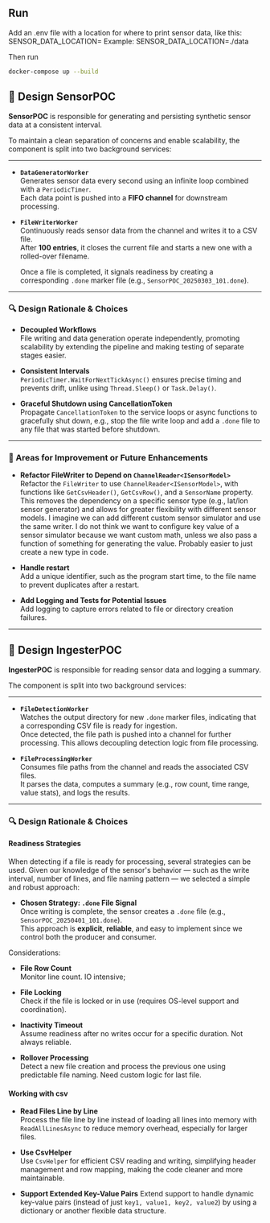 ## Run

Add an .env file with a location for where to print sensor data, like this: SENSOR_DATA_LOCATION=<location>
Example: SENSOR_DATA_LOCATION=./data

Then run

```bash
docker-compose up --build
```


## 🧩 Design SensorPOC

**SensorPOC** is responsible for generating and persisting synthetic sensor data at a consistent interval.

To maintain a clean separation of concerns and enable scalability, the component is split into two background services:

---

- **`DataGeneratorWorker`**  
  Generates sensor data every second using an infinite loop combined with a `PeriodicTimer`.  
  Each data point is pushed into a **FIFO channel** for downstream processing.

- **`FileWriterWorker`**  
  Continuously reads sensor data from the channel and writes it to a CSV file.  
  After **100 entries**, it closes the current file and starts a new one with a rolled-over filename.

  Once a file is completed, it signals readiness by creating a corresponding `.done` marker file (e.g., `SensorPOC_20250303_101.done`).

---

### 🔍 Design Rationale & Choices

- **Decoupled Workflows**  
  File writing and data generation operate independently, promoting scalability by extending the pipeline and making testing of separate stages easier.

- **Consistent Intervals**  
  `PeriodicTimer.WaitForNextTickAsync()` ensures precise timing and prevents drift, unlike using `Thread.Sleep()` or `Task.Delay()`.

- **Graceful Shutdown using CancellationToken**  
  Propagate `CancellationToken` to the service loops or async functions to gracefully shut down, e.g., stop the file write loop and add a `.done` file to any file that was started before shutdown.

---

### 🔧 Areas for Improvement or Future Enhancements

- **Refactor FileWriter to Depend on `ChannelReader<ISensorModel>`**  
  Refactor the `FileWriter` to use `ChannelReader<ISensorModel>`, with functions like `GetCsvHeader()`, `GetCsvRow()`, and a `SensorName` property. This removes the dependency on a specific sensor type (e.g., lat/lon sensor generator) and allows for greater flexibility with different sensor models.
  I imagine we can add different custom sensor simulator and use the same writer. I do not think we want to configure key value of a sensor simulator because we want custom math, unless we also pass a function of something for generating the value. Probably easier to just create a new type in code.

- **Handle restart**  
  Add a unique identifier, such as the program start time, to the file name to prevent duplicates after a restart.

- **Add Logging and Tests for Potential Issues**  
  Add logging to capture errors related to file or directory creation failures.

---

## 🧩 Design IngesterPOC

**IngesterPOC** is responsible for reading sensor data and logging a summary.

The component is split into two background services:

---
- **`FileDetectionWorker`**  
  Watches the output directory for new `.done` marker files, indicating that a corresponding CSV file is ready for ingestion.  
  Once detected, the file path is pushed into a channel for further processing. This allows decoupling detection logic from file processing.

- **`FileProcessingWorker`**  
  Consumes file paths from the channel and reads the associated CSV files.  
  It parses the data, computes a summary (e.g., row count, time range, value stats), and logs the results.

---

### 🔍 Design Rationale & Choices

#### Readiness Strategies

When detecting if a file is ready for processing, several strategies can be used. Given our knowledge of the sensor's behavior — such as the write interval, number of lines, and file naming pattern — we selected a simple and robust approach:

- **Chosen Strategy: `.done` File Signal**  
  Once writing is complete, the sensor creates a `.done` file (e.g., `SensorPOC_20250401_101.done`).  
  This approach is **explicit**, **reliable**, and easy to implement since we control both the producer and consumer.

Considerations:
- **File Row Count**  
  Monitor line count. IO intensive;

- **File Locking**  
  Check if the file is locked or in use (requires OS-level support and coordination).

- **Inactivity Timeout**  
  Assume readiness after no writes occur for a specific duration. Not always reliable.

- **Rollover Processing**  
  Detect a new file creation and process the previous one using predictable file naming. Need custom logic for last file. 

#### Working with csv

- **Read Files Line by Line**  
  Process the file line by line instead of loading all lines into memory with `ReadAllLinesAsync` to reduce memory overhead, especially for larger files.

- **Use CsvHelper**  
  Use `CsvHelper` for efficient CSV reading and writing, simplifying header management and row mapping, making the code cleaner and more maintainable.

- **Support Extended Key-Value Pairs**
  Extend support to handle dynamic key-value pairs (instead of just `key1, value1, key2, value2`) by using a dictionary or another flexible data structure.




